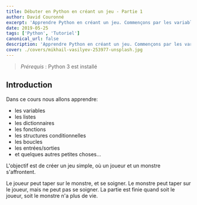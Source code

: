 ```yaml
---
title: Débuter en Python en créant un jeu - Partie 1
author: David Couronné
excerpt: 'Apprendre Python en créant un jeu. Commençons par les variables'
date: 2019-05-25
tags: ['Python', 'Tutoriel']
canonical_url: false
description: 'Apprendre Python en créant un jeu. Commençons par les variables'
cover: ./covers/mikhail-vasilyev-253977-unsplash.jpg
---
```


> _Prérequis_ : Python 3 est installé

## Introduction

Dans ce cours nous allons apprendre:

- les variables
- les listes
- les dictionnaires
- les fonctions
- les structures conditionnelles
- les boucles
- les entrées/sorties
- et quelques autres petites choses...

L'objectif est de créer un jeu simple, où un joueur et un monstre s'affrontent.

Le joueur peut taper sur le monstre, et se soigner. Le monstre peut taper sur le joueur, mais ne peut pas se soigner. La partie est finie quand soit le joueur, soit le monstre n'a plus de vie.
